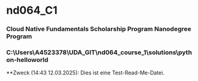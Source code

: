 # nd064_C1
### Cloud Native Fundamentals Scholarship Program Nanodegree Program
### C:\Users\A4523378\UDA_GIT\nd064_course_1\solutions\python-helloworld

**Zweck (14:43 12.03.2025):
Dies ist eine Test-Read-Me-Datei.
